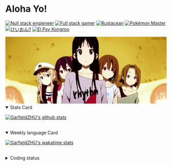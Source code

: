 # Aloha Yo!

[![Null stack engieneer](https://img.shields.io/badge/-Null_stack_engineer-a890f0)](https://github.com/GarfieldZHU)
[![Full stack gamer](https://img.shields.io/badge/-Full_stack_gamer-78c850)](https://steamcommunity.com/profiles/76561198092274492/)
[![Rustacean](https://img.shields.io/badge/-Rustacean-f74c00)](https://www.rust-lang.org/)
[![Pokémon Master](https://img.shields.io/badge/-Pokémon_Master-f8d030)](https://www.pokemon.com/us/pokedex/)
[![けいおん!!](https://img.shields.io/badge/-けいおん!!-f85888)](https://ja.wikipedia.org/wiki/%E6%94%BE%E8%AA%B2%E5%BE%8C%E3%83%86%E3%82%A3%E3%83%BC%E3%82%BF%E3%82%A4%E3%83%A0_(%E3%82%A2%E3%83%AB%E3%83%90%E3%83%A0))
[![El Psy Kongroo](https://img.shields.io/badge/-El_Psy_Kongroo-6890f0)](https://mzh.moegirl.org.cn/zh-hans/El_psy_congroo)


<img width="640" src="https://raw.githubusercontent.com/GarfieldZHU/GarfieldZHU/master/assets/k-on-5.webp" />


<details open>
<summary>Stats Card</summary>
 
[![GarfieldZHU's github stats](https://github-readme-stats.vercel.app/api?username=GarfieldZHU&show_icons=true&theme=tokyonight)](https://github.com/anuraghazra/github-readme-stats)
 
</details>

<br/>

<details open>
<summary>Weekly language Card</summary>
 
[![GarfieldZHU's wakatime stats](https://github-readme-stats.vercel.app/api/wakatime?username=AlohaYo&theme=nightowl&layout=compact)](https://github.com/GarfieldZHU/GarfieldZHU)


<br/>

</details>

<details>

<summary>Coding status</summary>

<br/>

<!--START_SECTION:waka-->
**🐱 My Github Data** 

> 🏆 422 Contributions in the Year 2021
 > 
> 📦 489.7 kB Used in Github's Storage 
 > 
> 🚫 Not Opted to Hire
 > 
> 📜 63 Public Repositories 
 > 
> 🔑 34 Private Repositories  
 > 
**I'm a Night 🦉** 

```text
🌞 Morning    69 commits     ██░░░░░░░░░░░░░░░░░░░░░░░   10.76% 
🌆 Daytime    169 commits    ██████░░░░░░░░░░░░░░░░░░░   26.37% 
🌃 Evening    278 commits    ██████████░░░░░░░░░░░░░░░   43.37% 
🌙 Night      125 commits    █████░░░░░░░░░░░░░░░░░░░░   19.5%

```


📊 **This Week I Spent My Time On** 

```text
💬 Programming Languages: 
TypeScript               19 hrs 44 mins      ████████████████████░░░░░   80.81% 
Java                     1 hr 56 mins        ██░░░░░░░░░░░░░░░░░░░░░░░   7.94% 
JavaScript               49 mins             ░░░░░░░░░░░░░░░░░░░░░░░░░   3.35% 
SCSS                     43 mins             ░░░░░░░░░░░░░░░░░░░░░░░░░   3.0% 
Other                    32 mins             ░░░░░░░░░░░░░░░░░░░░░░░░░   2.21%

🔥 Editors: 
VS Code                  22 hrs 29 mins      ███████████████████████░░   92.0% 
IntelliJ                 1 hr 57 mins        ██░░░░░░░░░░░░░░░░░░░░░░░   8.0%

💻 Operating System: 
Mac                      22 hrs 29 mins      ███████████████████████░░   92.0% 
Windows                  1 hr 57 mins        ██░░░░░░░░░░░░░░░░░░░░░░░   8.0%

```


 Last Updated on 09/08/2021
<!--END_SECTION:waka-->

</details>
